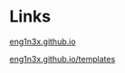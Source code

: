 # Links

[eng1n3x.github.io](https://eng1n3x.github.io/)

[eng1n3x.github.io/templates](https://github.com/ENG1N3X/eng1n3x.github.io/tree/master/templates)